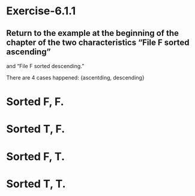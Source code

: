 # Exercise-6.1.1
## Return to the example at the beginning of the chapter of the two characteristics “File F sorted ascending”  
and “File F sorted descending.”

There are 4 cases happened: {ascentding, descending}
# Sorted F, F.
# Sorted T, F.
# Sorted F, T.
# Sorted T, T.
